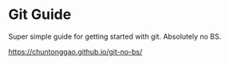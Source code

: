 # Git Guide

Super simple guide for getting started with git. Absolutely no BS.

https://chuntonggao.github.io/git-no-bs/